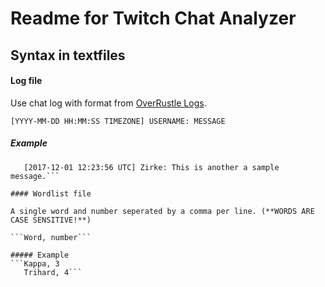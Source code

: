 Readme for Twitch Chat Analyzer
===============================

Syntax in textfiles
-------------------

#### Log file

Use chat log with format from [OverRustle Logs](https://overrustlelogs.net).

```[YYYY-MM-DD HH:MM:SS TIMEZONE] USERNAME: MESSAGE```

##### Example
```[2017-11-30 02:46:33 UTC] Zirke: This is a sample message.
   [2017-12-01 12:23:56 UTC] Zirke: This is another a sample message.```

#### Wordlist file

A single word and number seperated by a comma per line. (**WORDS ARE CASE SENSITIVE!**)

```Word, number```

##### Example
```Kappa, 3
   Trihard, 4```